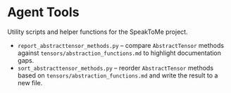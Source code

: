 # Agent Tools

Utility scripts and helper functions for the SpeakToMe project.

* `report_abstracttensor_methods.py` – compare `AbstractTensor` methods
  against `tensors/abstraction_functions.md` to highlight documentation gaps.
* `sort_abstracttensor_methods.py` – reorder `AbstractTensor` methods based on
  `tensors/abstraction_functions.md` and write the result to a new file.
